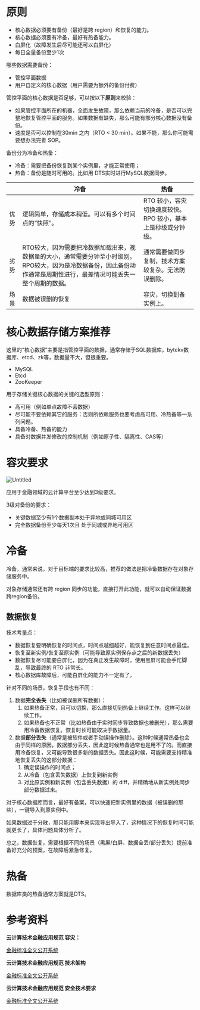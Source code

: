 # 原则
- 核心数据必须要有备份（最好是跨 region）和恢复的能力。
- 核心数据必须要有冷备，最好有热备能力。
- 白屏化（故障发生后尽可能还可以白屏化）
- 每日全量备份至少1次

哪些数据需要备份：

- 管控平面数据
- 用户自定义的核心数据（用户需要为额外的备份付费）

管控平面的核心数据是否足够，可以按以下**原则**来校验：

- 如果管控平面所在的机器，全面发生故障，那么依赖当前的冷备，是否可以完整地恢复管控平面的服务。如果数据有缺失，那么可能有部分核心数据没有备份。
- 速度是否可以控制在30min 之内（RTO < 30 min）。如果不能，那么你可能需要想办法完善 SOP。

备份分为冷备和热备：

- 冷备：需要把备份恢复到某个实例里，才能正常使用；
- 热备：备份是随时可用的。比如用 DTS实时进行MySQL数据同步。

|  | 冷备 | 热备 |
| --- | --- | --- |
| 优势 | 逻辑简单，存储成本稍低。可以有多个时间点的“快照”。 | RTO 较小，容灾切换速度较快。RPO 较小，基本上是秒级或分钟级。 |
| 劣势 | RTO较大，因为需要把冷数据加载出来，视数据量的大小，通常需要分钟至小时级别。RPO较大，因为是冷数据备份，因此备份动作通常是周期性进行，最差情况可能丢失一整个周期的数据。 | 通常需要做同步复制，技术方案较复杂。无法防误删除。 |
| 场景 | 数据被误删的恢复 | 容灾，切换到备实例上。 |

# 核心数据存储方案推荐

这里的“核心数据”主要是指管控平面的数据，通常存储于SQL数据库，bytekv数据库、etcd、zk等，数据量不大，但很重要。

- MySQL
- Etcd
- ZooKeeper

用于存储关键核心数据的关键的选型原则：

- 高可用（例如单点故障不丢数据）
- 尽可能不要依赖其它的服务：否则所依赖服务也要考虑高可用、冷热备等一系列问题。
- 具备冷备、热备的能力
- 具备对数据并发修改的控制机制（例如原子性、隔离性、CAS等）

# 容灾要求

![Untitled](https://ahan-ai.notion.site/image/https%3A%2F%2Fs3-us-west-2.amazonaws.com%2Fsecure.notion-static.com%2F6a0a71fd-e2d2-4bb5-9b46-3b3bf7499109%2FUntitled.png?table=block&id=5cd77756-de2e-4123-968c-6e8e01b53b4a&spaceId=3841c813-6aff-406c-8c94-6fa3c0018b15&width=1420&userId=&cache=v2)

应用于金融领域的云计算平台至少达到3级要求。

3级对备份的要求：

- 关键数据至少有1个数据副本处于异地或同城可用区
- 完全数据备份至少每天1次且 处于同城或异地可用区

# 冷备

冷备，通常来说，对于目标端的要求比较高，推荐的做法是把冷备数据存在对象存储服务中。

对象存储通常还有跨 region 同步的功能，直接打开此功能，就可以自动保证数据跨region备份。

## 数据恢复

技术考量点：

- 数据恢复要明确恢复的时间点，时间点越细越好，能恢复到任意时间点最佳。
- 恢复至新实例/恢复至原实例（可能导致原实例保存点之后的新数据丢失）
- 数据恢复尽可能要白屏化，因为在真正发生故障时，使用黑屏可能会手忙脚乱，导致最终的 RTO 非常长。
- 核心数据库故障后，可能白屏化的能力不一定有了，

针对不同的场景，恢复手段也有不同：

1. 数据**完全丢失**（比如被误删所有数据）：
    1. 如果热备正常，且可以切换，那么直接切到热备上继续工作。这样可以继续工作。
    2. 如果热备也不正常（比如热备由于实时同步导致数据也被删光），那么需要用冷备数据恢复。恢复时长可能取决于数据量。
2. 数据**部分丢失**（通常是被软件或者手动误操作删除）。这种时候通常热备也会由于同样的原因，数据部分丢失，因此这时候热备通常也是用不了的。而直接用冷备恢复，又可能导致很多新的数据丢失。因此这时候，可能需要支持精准地恢复丢失的这部分数据：
    1. 确定误操作的时间点；
    2. 从冷备（包含丢失数据）上恢复到新实例
    3. 对比原实例和新实例（包含丢失数据）的 diff，并精确地从新实例处同步部分数据过来。

对于核心数据库而言，最好有备案，可以快速把新实例里的数据（被误删的那些），一键导入到原实例中。

如果数据过于分散，那只能用脚本来实现导出导入了，这种情况下的恢复时间可能就更长了，具体问题具体分析了。

总之，数据恢复，需要根据不同的场景（黑屏/白屏、数据全丢/部分丢失）提前准备好充分的预案，在故障后紧急修复。

# 热备

数据库类的热备通常方案就是DTS。

# 参考资料

**云计算技术金融应用规范 容灾：**

[金融标准全文公开系统](https://www.cfstc.org/bzgk/gk/view/bzxq.jsp?i_id=1877)

**云计算技术金融应用规范 技术架构**

[金融标准全文公开系统](https://www.cfstc.org/bzgk/gk/view/bzxq.jsp?i_id=1875)

**云计算技术金融应用规范 安全技术要求**

[金融标准全文公开系统](https://www.cfstc.org/bzgk/gk/view/bzxq.jsp?i_id=1876)